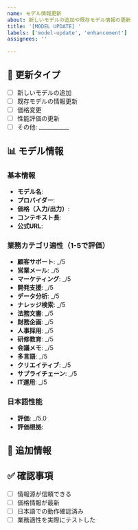 ```yaml
---
name: モデル情報更新
about: 新しいモデルの追加や既存モデル情報の更新
title: '[MODEL UPDATE] '
labels: ['model-update', 'enhancement']
assignees: ''

---
```


## 🔄 更新タイプ
- [ ] 新しいモデルの追加
- [ ] 既存モデルの情報更新
- [ ] 価格変更
- [ ] 性能評価の更新
- [ ] その他: ___________

## 📊 モデル情報

### 基本情報
- **モデル名**: 
- **プロバイダー**: 
- **価格（入力/出力）**: 
- **コンテキスト長**: 
- **公式URL**: 

### 業務カテゴリ適性（1-5で評価）
- **顧客サポート**: _/5
- **営業メール**: _/5
- **マーケティング**: _/5
- **開発支援**: _/5
- **データ分析**: _/5
- **ナレッジ検索**: _/5
- **法務文書**: _/5
- **財務企画**: _/5
- **人事採用**: _/5
- **研修教育**: _/5
- **会議メモ**: _/5
- **多言語**: _/5
- **クリエイティブ**: _/5
- **サプライチェーン**: _/5
- **IT運用**: _/5

### 日本語性能
- **評価**: _/5.0
- **評価根拠**: 

## 📝 追加情報
<!-- その他、特徴や注意点があれば記載してください -->

## ✅ 確認事項
- [ ] 情報源が信頼できる
- [ ] 価格情報が最新
- [ ] 日本語での動作確認済み
- [ ] 業務適性を実際にテストした